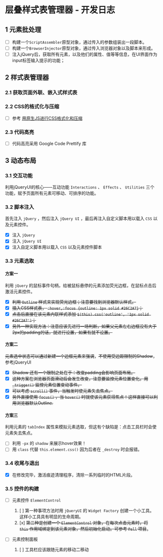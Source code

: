 # 层叠样式表管理器 - 开发日志

## 1 元素批处理

* [ ] 构建一个`ScriptAssembler`原型对象，通过传入的参数组装出一段脚本。
* [ ] 构建一个`BrowserInjector`原型对象，通过传入浏览器对象以及脚本来形成。
* [ ] 注入jQuery后，获取所有元素，以及他们的属性、值等等信息，在UI界面作为input标签输入提示的功能；

## 2 样式表管理器

### 2.1 获取页面外联、嵌入式样式表

### 2.2 CSS的格式化与压缩

* [ ] 参考 [用原生JS进行CSS格式化和压缩](https://www.cnblogs.com/artwl/archive/2012/03/25/2416909.html)

### 2.3 代码高亮

* [ ] 代码高亮采用 Google Code Prettify 库

## 3 动态布局

### 3.1 交互功能

利用jQueryUI的核心——互动功能 `Interactions` 、 `Effects` 、 `Utilities` 三个功能，赋予页面所有元素可移动、可排序的功能。

### 3.2 脚本注入

首先注入 `jQuery` ，然后注入 `jQuery UI` ，最后再注入自定义脚本用以载入 `CSS` 以及元素控件。

* [x] 注入 `jQuery`
* [x] 注入 `jQuery UI`
* [x] 注入自定义脚本用以载入 `CSS` 以及元素控件脚本

### 3.3 元素选取

#### 方案一

利用 `jQuery` 的鼠标事件句柄，给被鼠标悬停的元素添加荧光边框，在鼠标点击后激活元素控件。

* [x] ~~利用 `Outline` 样式来实现荧光边框；注意要找到浏览器默认样式。~~
* [x] ~~插入CSS样式表， `:hover,:focus {outline: 1px solid #26C2A7}`；~~
* [x] ~~点击后直接在该元素内联样式添加 `$(this).css('outline', '1px solid #26C2A7')`；~~
* [x] ~~另外一种实现方法：注意应该先进行一场判断，如果父元素左右边框没有大于2px的padding的话，就进行设置，如果有就不设置。~~

#### 方案二

~~元素选中状态可以通过新建一个边框元素来强调~~，~~不使用受边距限制的Shadow~~，参考jQueryUI

* [x] ~~Shadow 还有一个限制之处在于：改变padding会影响页面布局。~~
* [x] ~~这种方案在浏览器页面滑动后会发生改变，注意要监控元素位置变化。用 `_trigger()` 监控元素位置变动事件。~~
* [x] ~~可以考虑 `scroll()` 事件，当触发时使元素失去焦点。~~
* [x] ~~另外直接使用 `focus()` ，当 `hover()` 时就使该元素获得焦点！这样直接可以利用浏览器默认Outline.~~

#### 方案三

利用元素的 `tabIndex` 属性来模拟元素选取，但这有个缺陷是：点击工具栏时会使元素失去焦点。

* [ ] 利用 `-px` 的 `shadow` 来展示hover效果！
* [ ] 用 `class` 代替 `this.element.css()` 因为后者在 `_destroy` 时会报错。

### 3.4 收尾与退出

* [x] 在修改完毕，激活痕迹清理程序，清除一系列临时的HTML片段。

### 3.5 控件的构建

* [ ] 元素控件 `ElementControl`
    1. [ ] 第一种事项方法时用 `jQueryUI` 的 `Widget Factory` 创建一个小工具。这样小工具具有明显的生命周期。
    2. [x] ~~第二种是创建一个 `ElementControl` 对象，在每次点击元素时，将 `this` 作用域绑定到该元素对象，然后初始化启动。可参考 `Pell` 项目~~。

* [ ] 元素控制面板
    1. [ ] 工具栏应该跟随元素的移动二移动